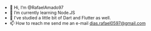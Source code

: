 - 👋 Hi, I’m @RafaelAmado97
- 🌱 I’m currently learning Node.JS
- 🌱 I've studied a little bit of Dart and Flutter as well.
- 📫 How to reach me send me an e-mail dias.rafael0597@gmail.com

<!---
RafaelAmado97/RafaelAmado97 is a ✨ special ✨ repository because its `README.md` (this file) appears on your GitHub profile.
You can click the Preview link to take a look at your changes.
--->
